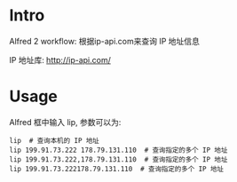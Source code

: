 Intro
=====

Alfred 2 workflow: 根据ip-api.com来查询 IP 地址信息

IP 地址库: http://ip-api.com/

Usage
=====

Alfred 框中输入 lip, 参数可以为:

    lip  # 查询本机的 IP 地址
    lip 199.91.73.222 178.79.131.110  # 查询指定的多个 IP 地址
    lip 199.91.73.222,178.79.131.110  # 查询指定的多个 IP 地址
    lip 199.91.73.222178.79.131.110  # 查询指定的多个 IP 地址
